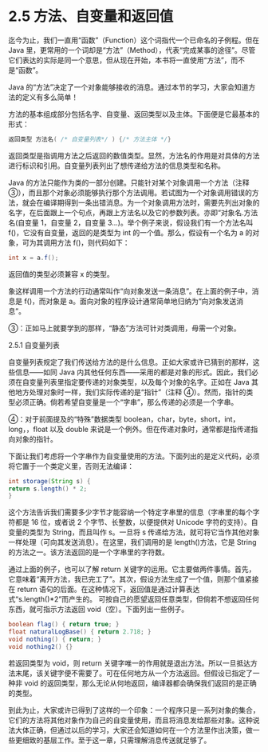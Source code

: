 # 2.5 方法、自变量和返回值

迄今为止，我们一直用“函数”（Function）这个词指代一个已命名的子例程。但在 Java 里，更常用的一个词却是“方法”（Method），代表“完成某事的途径”。尽管它们表达的实际是同一个意思，但从现在开始，本书将一直使用“方法”，而不是“函数”。

Java 的“方法”决定了一个对象能够接收的消息。通过本节的学习，大家会知道方法的定义有多么简单！

方法的基本组成部分包括名字、自变量、返回类型以及主体。下面便是它最基本的形式：

```java
返回类型 方法名( /* 自变量列表*/ ) {/* 方法主体 */}
```

返回类型是指调用方法之后返回的数值类型。显然，方法名的作用是对具体的方法进行标识和引用。自变量列表列出了想传递给方法的信息类型和名称。

Java 的方法只能作为类的一部分创建。只能针对某个对象调用一个方法（注释 ③），而且那个对象必须能够执行那个方法调用。若试图为一个对象调用错误的方法，就会在编译期得到一条出错消息。为一个对象调用方法时，需要先列出对象的名字，在后面跟上一个句点，再跟上方法名以及它的参数列表。亦即“对象名.方法名(自变量 1，自变量 2，自变量 3...)。举个例子来说，假设我们有一个方法名叫 f()，它没有自变量，返回的是类型为 int 的一个值。那么，假设有一个名为 a 的对象，可为其调用方法 f()，则代码如下：

```java
int x = a.f();
```

返回值的类型必须兼容 x 的类型。

象这样调用一个方法的行动通常叫作“向对象发送一条消息”。在上面的例子中，消息是 f()，而对象是 a。面向对象的程序设计通常简单地归纳为“向对象发送消息”。

③：正如马上就要学到的那样，“静态”方法可针对类调用，毋需一个对象。

2.5.1 自变量列表

自变量列表规定了我们传送给方法的是什么信息。正如大家或许已猜到的那样，这些信息——如同 Java 内其他任何东西——采用的都是对象的形式。因此，我们必须在自变量列表里指定要传递的对象类型，以及每个对象的名字。正如在 Java 其他地方处理对象时一样，我们实际传递的是“指针”（注释 ④）。然而，指针的类型必须正确。倘若希望自变量是一个“字串”，那么传递的必须是一个字串。

④：对于前面提及的“特殊”数据类型 boolean，char，byte，short，int，long，，float 以及 double 来说是一个例外。但在传递对象时，通常都是指传递指向对象的指针。

下面让我们考虑将一个字串作为自变量使用的方法。下面列出的是定义代码，必须将它置于一个类定义里，否则无法编译：

```java
int storage(String s) {
return s.length() * 2;
}
```

这个方法告诉我们需要多少字节才能容纳一个特定字串里的信息（字串里的每个字符都是 16 位，或者说 2 个字节、长整数，以便提供对 Unicode 字符的支持）。自变量的类型为 String，而且叫作 s。一旦将 s 传递给方法，就可将它当作其他对象一样处理（可向其发送消息）。在这里，我们调用的是 length()方法，它是 String 的方法之一。该方法返回的是一个字串里的字符数。

通过上面的例子，也可以了解 return 关键字的运用。它主要做两件事情。首先，它意味着“离开方法，我已完工了”。其次，假设方法生成了一个值，则那个值紧接在 return 语句的后面。在这种情况下，返回值是通过计算表达式“s.length()\*2”而产生的。
可按自己的愿望返回任意类型，但倘若不想返回任何东西，就可指示方法返回 void（空）。下面列出一些例子。

```java
boolean flag() { return true; }
float naturalLogBase() { return 2.718; }
void nothing() { return; }
void nothing2() {}
```

若返回类型为 void，则 return 关键字唯一的作用就是退出方法。所以一旦抵达方法末尾，该关键字便不需要了。可在任何地方从一个方法返回。但假设已指定了一种非 void 的返回类型，那么无论从何地返回，编译器都会确保我们返回的是正确的类型。

到此为止，大家或许已得到了这样的一个印象：一个程序只是一系列对象的集合，它们的方法将其他对象作为自己的自变量使用，而且将消息发给那些对象。这种说法大体正确，但通过以后的学习，大家还会知道如何在一个方法里作出决策，做一些更细致的基层工作。至于这一章，只需理解消息传送就足够了。
